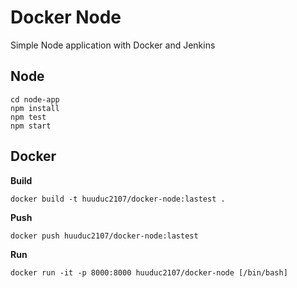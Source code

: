 # Docker Node

Simple Node application with Docker and Jenkins

## Node

```
cd node-app
npm install
npm test
npm start
```

## Docker

**Build**

```
docker build -t huuduc2107/docker-node:lastest .
```

**Push**

```
docker push huuduc2107/docker-node:lastest
```

**Run**

```
docker run -it -p 8000:8000 huuduc2107/docker-node [/bin/bash]
```
